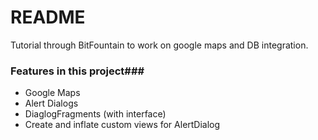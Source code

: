 # README #

Tutorial through BitFountain to work on google maps and DB integration. 

### Features in this project###

* Google Maps
* Alert Dialogs
* DiaglogFragments (with interface)
* Create and inflate custom views for AlertDialog
